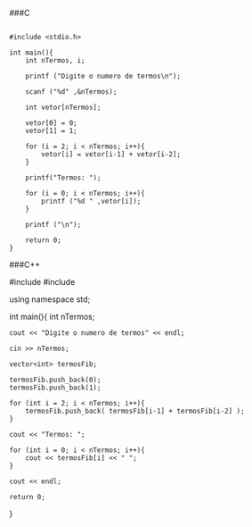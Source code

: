###C
```

#include <stdio.h>

int main(){
	int nTermos, i;

	printf ("Digite o numero de termos\n");

	scanf ("%d" ,&nTermos);

	int vetor[nTermos];

	vetor[0] = 0;
	vetor[1] = 1;

	for (i = 2; i < nTermos; i++){
		vetor[i] = vetor[i-1] + vetor[i-2];
	}

	printf("Termos: ");

	for (i = 0; i < nTermos; i++){
		printf ("%d " ,vetor[i]);
	}

	printf ("\n");

	return 0;
}

```

###C++

#include <iostream>
#include <vector>

using namespace std;

int main(){
	int nTermos;

	cout << "Digite o numero de termos" << endl;

	cin >> nTermos;

	vector<int> termosFib;

	termosFib.push_back(0);
	termosFib.push_back(1);

	for (int i = 2; i < nTermos; i++){
		termosFib.push_back( termosFib[i-1] + termosFib[i-2] );
	}

	cout << "Termos: ";

	for (int i = 0; i < nTermos; i++){
		cout << termosFib[i] << " ";
	}

	cout << endl;

	return 0;
}
```
